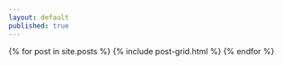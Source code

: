 ```yaml
---
layout: default
published: true
---
```


<div class="tiles">
{% for post in site.posts %}
	{% include post-grid.html %}
{% endfor %}
</div><!-- /.tiles -->
